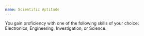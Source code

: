 ```yaml
---
name: Scientific Aptitude
---
```

You gain proficiency with one of the following skills of your choice: Electronics, Engineering,
Investigation, or Science.

